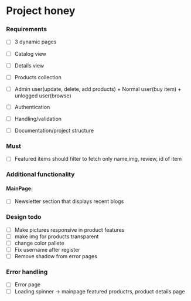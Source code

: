 # Project honey

### Requirements

- [ ] 3 dynamic pages
- [ ] Catalog view
- [ ] Details view
- [ ] Products collection
- [ ] Admin user(update, delete, add products) + Normal user(buy item) + unlogged user(browse)
- [ ] Authentication
- [ ] Handling/validation 
- [ ] Documentation/project structure


### Must
- [ ] Featured items should filter to fetch only name,img, review, id of item

### Additional functionality
#### MainPage:
- [ ] Newsletter section that displays recent blogs

### Design todo
- [ ] Make pictures responsive in product features
- [ ] make img for products transparent
- [ ] change color pallete
- [ ] Fix username after register
- [ ] Remove shadow from error pages

### Error handling
- [ ] Error page
- [ ] Loading spinner -> mainpage featured productrs, product details page
